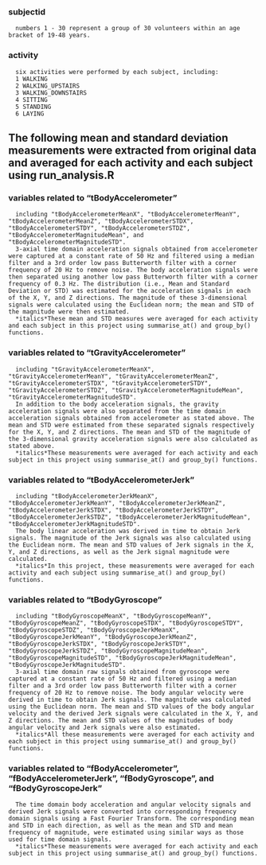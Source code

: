 ### subjectid

      numbers 1 - 30 represent a group of 30 volunteers within an age bracket of 19-48 years.
      

### activity

      six activities were performed by each subject, including:
      1 WALKING
      2 WALKING_UPSTAIRS
      3 WALKING_DOWNSTAIRS
      4 SITTING
      5 STANDING
      6 LAYING

The following mean and standard deviation measurements were extracted from original data and averaged for each activity and each subject using run\_analysis.R
--------------------------------------------------------------------------------------------------------------------------------------------------------------

### variables related to “tBodyAccelerometer”

      including "tBodyAccelerometerMeanX", "tBodyAccelerometerMeanY", "tBodyAccelerometerMeanZ", "tBodyAccelerometerSTDX", "tBodyAccelerometerSTDY", "tBodyAccelerometerSTDZ", "tBodyAccelerometerMagnitudeMean", and "tBodyAccelerometerMagnitudeSTD".
      3-axial time domain acceleration signals obtained from accelerometer were captured at a constant rate of 50 Hz and filtered using a median filter and a 3rd order low pass Butterworth filter with a corner frequency of 20 Hz to remove noise. The body acceleration signals were then separated using another low pass Butterworth filter with a corner frequency of 0.3 Hz. The distribution (i.e., Mean and Standard Deviation or STD) was estimated for the acceleration signals in each of the X, Y, and Z directions. The magnitude of these 3-dimensional signals were calculated using the Euclidean norm; the mean and STD of the magnitude were then estimated. 
      *italics*These mean and STD measures were averaged for each activity and each subject in this project using summarise_at() and group_by() functions.
      

### variables related to “tGravityAccelerometer”

      including "tGravityAccelerometerMeanX", "tGravityAccelerometerMeanY", "tGravityAccelerometerMeanZ", "tGravityAccelerometerSTDX", "tGravityAccelerometerSTDY", "tGravityAccelerometerSTDZ", "tGravityAccelerometerMagnitudeMean", "tGravityAccelerometerMagnitudeSTD".
      In addition to the body acceleration signals, the gravity acceleration signals were also separated from the time domain acceleration signals obtained from accelerometer as stated above. The mean and STD were estimated from these separated signals respectively for the X, Y, and Z directions. The mean and STD of the magnitude of the 3-dimensional gravity acceleration signals were also calculated as stated above. 
      *italics*These measurements were averaged for each activity and each subject in this project using summarise_at() and group_by() functions.
      

### variables related to “tBodyAccelerometerJerk”

      including "tBodyAccelerometerJerkMeanX", "tBodyAccelerometerJerkMeanY", "tBodyAccelerometerJerkMeanZ", "tBodyAccelerometerJerkSTDX", "tBodyAccelerometerJerkSTDY", "tBodyAccelerometerJerkSTDZ", "tBodyAccelerometerJerkMagnitudeMean", "tBodyAccelerometerJerkMagnitudeSTD". 
      The body linear acceleration was derived in time to obtain Jerk signals. The magnitude of the Jerk signals was also calculated using the Euclidean norm. The mean and STD values of Jerk signals in the X, Y, and Z directions, as well as the Jerk signal magnitude were calculated.
      *italics*In this project, these measurements were averaged for each activity and each subject using summarise_at() and group_by() functions. 

### variables related to “tBodyGyroscope”

      including "tBodyGyroscopeMeanX", "tBodyGyroscopeMeanY", "tBodyGyroscopeMeanZ", "tBodyGyroscopeSTDX", "tBodyGyroscopeSTDY", "tBodyGyroscopeSTDZ", "tBodyGyroscopeJerkMeanX", "tBodyGyroscopeJerkMeanY", "tBodyGyroscopeJerkMeanZ", "tBodyGyroscopeJerkSTDX", "tBodyGyroscopeJerkSTDY", "tBodyGyroscopeJerkSTDZ", "tBodyGyroscopeMagnitudeMean", "tBodyGyroscopeMagnitudeSTD", "tBodyGyroscopeJerkMagnitudeMean", "tBodyGyroscopeJerkMagnitudeSTD".
      3-axial time domain raw signals obtained from gyroscope were captured at a constant rate of 50 Hz and filtered using a median filter and a 3rd order low pass Butterworth filter with a corner frequency of 20 Hz to remove noise. The body angular velocity were derived in time to obtain Jerk signals. The magnitude was calculated using the Euclidean norm. The mean and STD values of the body angular velocity and the derived Jerk signals were calculated in the X, Y, and Z directions. The mean and STD values of the magnitudes of body angular velocity and Jerk signals were also estimated. 
      *italics*All these measurements were averaged for each activity and each subject in this project using summarise_at() and group_by() functions.
      

### variables related to “fBodyAccelerometer”, “fBodyAccelerometerJerk”, “fBodyGyroscope”, and “fBodyGyroscopeJerk”

      The time domain body acceleration and angular velocity signals and derived Jerk signals were converted into corresponding frequency domain signals using a Fast Fourier Transform. The corresponding mean and STD in each direction, as well as the mean and STD and mean frequency of magnitude, were estimated using similar ways as those used for time domain signals. 
      *italics*These measurements were averaged for each activity and each subject in this project using summarise_at() and group_by() functions.
